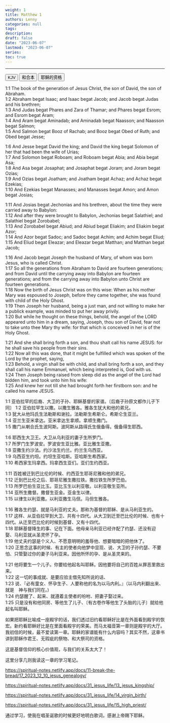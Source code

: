 ```yaml
---
weight: 1
title: Matthew 1
authors: Lenny
categories: null
tags: 
description: 
draft: false
date: "2023-06-07"
lastmod: "2023-06-07"
series:
toc: true
---
```



<!--more-->
---

<!-- Tab links -->

<div class="tab">
  <button class="tablinks active" onclick="tablabel(event, 'english')">KJV</button>
  <button class="tablinks" onclick="tablabel(event, 'chinese')">和合本</button>
  <button class="tablinks" onclick="tablabel(event, 'note-01')">耶稣的资格</button>
</div>

<!-- Tab content -->
<div id="english" class="tabcontent" style="display:block">

1:1 The book of the generation of Jesus Christ, the son of David, the son of Abraham.  
1:2 Abraham begat Isaac; and Isaac begat Jacob; and Jacob begat Judas and his brethren;  
1:3 And Judas begat Phares and Zara of Thamar; and Phares begat Esrom; and Esrom begat Aram;  
1:4 And Aram begat Aminadab; and Aminadab begat Naasson; and Naasson begat Salmon;  
1:5 And Salmon begat Booz of Rachab; and Booz begat Obed of Ruth; and Obed begat Jesse;  

1:6 And Jesse begat David the king; and David the king begat Solomon of her that had been the wife of Urias;  
1:7 And Solomon begat Roboam; and Roboam begat Abia; and Abia begat Asa;  
1:8 And Asa begat Josaphat; and Josaphat begat Joram; and Joram begat Ozias;  
1:9 And Ozias begat Joatham; and Joatham begat Achaz; and Achaz begat Ezekias;  
1:10 And Ezekias begat Manasses; and Manasses begat Amon; and Amon begat Josias;  

1:11 And Josias begat Jechonias and his brethren, about the time they were carried away to Babylon:  
1:12 And after they were brought to Babylon, Jechonias begat Salathiel; and Salathiel begat Zorobabel;  
1:13 And Zorobabel begat Abiud; and Abiud begat Eliakim; and Eliakim begat Azor;  
1:14 And Azor begat Sadoc; and Sadoc begat Achim; and Achim begat Eliud;  
1:15 And Eliud begat Eleazar; and Eleazar begat Matthan; and Matthan begat Jacob;  

1:16 And Jacob begat Joseph the husband of Mary, of whom was born Jesus, who is called Christ.  
1:17 So all the generations from Abraham to David are fourteen generations; and from David until the carrying away into Babylon are fourteen generations; and from the carrying away into Babylon unto Christ are fourteen generations.  
1:18 Now the birth of Jesus Christ was on this wise: When as his mother Mary was espoused to Joseph, before they came together, she was found with child of the Holy Ghost.  
1:19 Then Joseph her husband, being a just man, and not willing to make her a publick example, was minded to put her away privily.  
1:20 But while he thought on these things, behold, the angel of the LORD appeared unto him in a dream, saying, Joseph, thou son of David, fear not to take unto thee Mary thy wife: for that which is conceived in her is of the Holy Ghost.  

1:21 And she shall bring forth a son, and thou shalt call his name JESUS: for he shall save his people from their sins.  
1:22 Now all this was done, that it might be fulfilled which was spoken of the Lord by the prophet, saying,  
1:23 Behold, a virgin shall be with child, and shall bring forth a son, and they shall call his name Emmanuel, which being interpreted is, God with us.  
1:24 Then Joseph being raised from sleep did as the angel of the Lord had bidden him, and took unto him his wife:  
1:25 And knew her not till she had brought forth her firstborn son: and he called his name JESUS.  

</div>


<div id="chinese" class="tabcontent">

1:1 亚伯拉罕的后裔、大卫的子孙、耶稣基督的家谱。〔后裔子孙原文都作儿子下同〕
1:2 亚伯拉罕生以撒。以撒生雅各。雅各生犹大和他的弟兄。  
1:3 犹大从他玛氏生法勒斯和谢拉。法勒斯生希斯仑。希斯仑生亚兰。  
1:4 亚兰生亚米拿达。亚米拿达生拿顺。拿顺生撒门。  
1:5 撒门从喇合氏生波阿斯。波阿斯从路得氏生俄备得。俄备得生耶西。  

1:6 耶西生大卫王。大卫从乌利亚的妻子生所罗门。  
1:7 所罗门生罗波安。罗波安生亚比雅。亚比雅生亚撒。  
1:8 亚撒生约沙法。约沙法生约兰。约兰生乌西亚。  
1:9 乌西亚生约坦。约坦生亚哈斯。亚哈斯生希西家。  
1:10 希西家生玛拿西。玛拿西生亚们。亚们生约西亚。  

1:11 百姓被迁到巴比伦的时候、约西亚生耶哥尼雅和他的弟兄。  
1:12 迁到巴比伦之后、耶哥尼雅生撒拉铁。撒拉铁生所罗巴伯。  
1:13 所罗巴伯生亚比玉。亚比玉生以利亚敬。以利亚敬生亚所。  
1:14 亚所生撒督。撒督生亚金。亚金生以律。  
1:15 以律生以利亚撒。以利亚撒生马但。马但生雅各。  

1:16 雅各生约瑟、就是马利亚的丈夫。那称为基督的耶稣、是从马利亚生的。  
1:17 这样、从亚伯拉罕到大卫、共有十四代。从大卫到迁至巴比伦的时候、也有十四代。从迁至巴比伦的时候到基督、又有十四代。  
1:18 耶稣基督降生的事、记在下面。他母亲马利亚已经许配了约瑟、还没有迎娶、马利亚就从圣灵怀了孕。  
1:19 他丈夫约瑟是个义人、不愿意明明的羞辱他、想要暗暗的把他休了。  
1:20 正思念这事的时候、有主的使者向他梦中显现、说、大卫的子孙约瑟、不要怕、只管娶过你的妻子马利亚来。因他所怀的孕、是从圣灵来的。  

1:21 他将要生一个儿子。你要给他起名叫耶稣。因他要将自己的百姓从罪恶里救出来。  
1:22 这一切的事成就、是要应验主借先知所说的话、  
1:23 说、『必有童女、怀孕生子、人要称他的名为以马内利。』（以马内利翻出来、就是　神与我们同在。)  
1:24 约瑟醒了、起来、就遵着主使者的吩咐、把妻子娶过来。  
1:25 只是没有和他同房、等他生了儿子、〔有古卷作等他生了头胎的儿子〕就给他起名叫耶稣。  

</div>

<div id="note-01" class="tabcontent">

如果把耶稣比喻成一座殿宇的话，我们透过旧约看耶稣好比是在外面看到殿宇的恢宏。新约看耶稣好比是在里面看殿宇的荣美。而马太福音第一章则是殿宇的大厅。我初信的时候，最不爱读第一章。耶稣的家谱能有什么内容吗？其实不然，这章书讲到耶稣作君王、无瑕疵的祭物、和大祭司的资格。

这是基督信仰的核心价值观，与我们的关系太大了！

这里分享几则我读这一章的学习笔记。

https://spiritual-notes.netlify.app/docs/11-break-the-bread/17_2023_12_10_jesus_genealogy/

https://spiritual-notes.netlify.app/docs/31_jesus_life/13_jesus_kingship/

https://spiritual-notes.netlify.app/docs/31_jesus_life/14_virgin_birth/

https://spiritual-notes.netlify.app/docs/31_jesus_life/15_high_priest/

通过学习，使我在唱圣诞歌的时候更好地明白歌词，感谢上帝赐下耶稣。
</div>